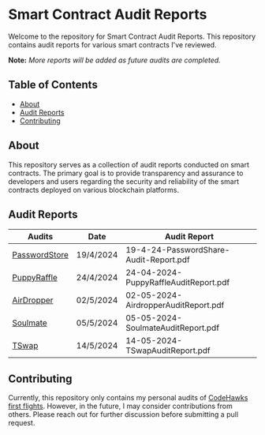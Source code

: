 # Smart Contract Audit Reports

Welcome to the repository for Smart Contract Audit Reports. This repository contains audit reports for various smart contracts I've reviewed.

**Note:** *More reports will be added as future audits are completed.*

## Table of Contents

- [About](#about)
- [Audit Reports](#audit-reports)
- [Contributing](#contributing)

## About

This repository serves as a collection of audit reports conducted on smart contracts. The primary goal is to provide transparency and assurance to developers and users regarding the security and reliability of the smart contracts deployed on various blockchain platforms.

## Audit Reports

| Audits                                                                          | Date       | Audit Report                                     |
|---------------------------------------------------------------------------------|------------|--------------------------------------------------|
| [PasswordStore](https://github.com/Cyfrin/3-passwordstore-audit/tree/onboarded) | 19/4/2024  | 19-4-24-PasswordShare-Audit-Report.pdf           |
| [PuppyRaffle](https://github.com/Cyfrin/4-puppy-raffle-audit)                   | 24/4/2024  | 24-04-2024-PuppyRaffleAuditReport.pdf            |
| [AirDropper](https://github.com/Cyfrin/2024-04-airdropper)                      | 02/5/2024  | 02-05-2024-AirdropperAuditReport.pdf             |
| [Soulmate](https://github.com/Cyfrin/2024-02-soulmate)                          | 05/5/2024  | 05-05-2024-SoulmateAuditReport.pdf               |
| [TSwap](https://github.com/Cyfrin/5-t-swap-audit)                               | 14/5/2024  | 14-05-2024-TSwapAuditReport.pdf                  |


## Contributing

Currently, this repository only contains my personal audits of [CodeHawks first flights](https://www.codehawks.com/first-flights). However, in the future, I may consider contributions from others. Please reach out for further discussion before submitting a pull request.


